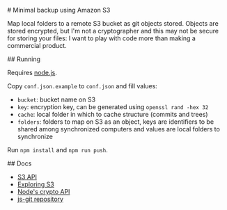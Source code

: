 # Minimal backup using Amazon S3

Map local folders to a remote S3 bucket as git objects stored. Objects are stored encrypted, but I'm not a cryptographer and this may not be secure for storing your files: I want to play with code more than making a commercial product.

## Running

Requires [node.js](http://nodejs.org/).

Copy `conf.json.example` to `conf.json` and fill values:

* `bucket`: bucket name on S3
* `key`: encryption key, can be generated using `openssl rand -hex 32`
* `cache`: local folder in which to cache structure (commits and trees)
* `folders`: folders to map on S3 as an object, keys are identifiers to be shared among synchronized computers and values are local folders to synchronize

Run `npm install` and `npm run push`.

## Docs

* [S3 API](http://docs.aws.amazon.com/AWSJavaScriptSDK/latest/AWS/S3.html)
* [Exploring S3](https://console.aws.amazon.com/s3/home)
* [Node's crypto API](http://nodejs.org/api/crypto.html)
* [js-git repository](https://github.com/creationix/js-git)
